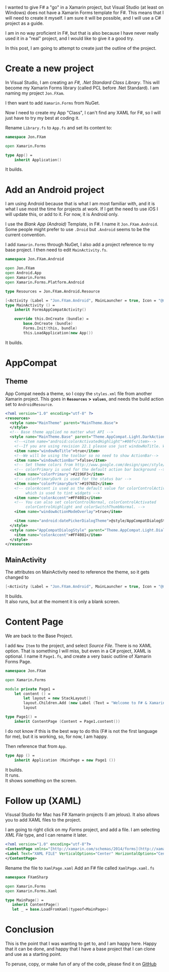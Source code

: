 
I wanted to give F# a "go" in a Xamarin project, but Visual Studio (at least on Windows) does not have a Xamarin Forms template for F#. This means that I will need to create it myself.
I am sure it will be possible, and I will use a C# project as a guide.

I am in no way proficient in F#, but that is also because I have never really used it in a "real" project, and I would like to give it a good try.

In this post, I am going to attempt to create just the outline of the project.

# Create a new project
In Visual Studio, I am creating an _F#, .Net Standard Class Library_. This will become my Xamarin Forms library (called PCL before .Net Standard). I am naming my project `Jon.FXam`.

I then want to add `Xamarin.Forms` from NuGet.

Now I need to create my App "Class", I can't find any XAML for F#, so I will just have to try my best at coding it.

Rename `Library.fs` to `App.fs` and set its content to:
```fsharp
namespace Jon.FXam

open Xamarin.Forms

type App() =
    inherit Application()
```

It builds.

# Add an Android project
I am using Android because that is what I am most familiar with, and it is what I use most the time for projects at work. If I get the need to use iOS I will update this, or add to it.  For now, it is Android only.

I use the _Blank App (Android)_ Template, in F#. I name it `Jon.FXam.Android`. Some people might prefer to use `.Droid` but `.Android` seems to be the current convention.

I add `Xamarin.Forms` through NuGet, I also add a project reference to my base project. I then need to edit `MainActivity.fs`.
```fsharp
namespace Jon.FXam.Android

open Jon.FXam
open Android.App
open Xamarin.Forms
open Xamarin.Forms.Platform.Android

type Resources = Jon.FXam.Android.Resource

[<Activity (Label = "Jon.FXam.Android", MainLauncher = true, Icon = "@mipmap/icon")>]
type MainActivity () =
    inherit FormsAppCompatActivity()

    override this.OnCreate (bundle) =
        base.OnCreate (bundle)
        Forms.Init(this, bundle)
        this.LoadApplication(new App())
```

It builds.

# AppCompat
## Theme
App Compat needs a theme, so I copy the `styles.xml` file from another Xamarin project. This goes in  __`Resources`__ __>__ __`values`__, and needs the build action set to `AndroidResource`.
```xml
<?xml version="1.0" encoding="utf-8" ?>
<resources>
  <style name="MainTheme" parent="MainTheme.Base">
  </style>
  <!-- Base theme applied no matter what API -->
  <style name="MainTheme.Base" parent="Theme.AppCompat.Light.DarkActionBar">
    <!--<item name="android:colorActivatedHighlight">#00f</item>-->
    <!--If you are using revision 22.1 please use just windowNoTitle. Without android:-->
    <item name="windowNoTitle">true</item>
    <!--We will be using the toolbar so no need to show ActionBar-->
    <item name="windowActionBar">false</item>
    <!-- Set theme colors from http://www.google.com/design/spec/style/color.html#color-color-palette -->
    <!-- colorPrimary is used for the default action bar background -->
    <item name="colorPrimary">#2196F3</item>
    <!-- colorPrimaryDark is used for the status bar -->
    <item name="colorPrimaryDark">#1976D2</item>
    <!-- colorAccent is used as the default value for colorControlActivated
         which is used to tint widgets -->
    <item name="colorAccent">#FF4081</item>
    <!-- You can also set colorControlNormal, colorControlActivated
         colorControlHighlight and colorSwitchThumbNormal. -->
    <item name="windowActionModeOverlay">true</item>

    <item name="android:datePickerDialogTheme">@style/AppCompatDialogStyle</item>
  </style>
  <style name="AppCompatDialogStyle" parent="Theme.AppCompat.Light.Dialog">
    <item name="colorAccent">#FF4081</item>
  </style>
</resources>
```

## MainActivity
The attributes on MainActivity need to reference the theme, so it gets changed to
```fsharp
[<Activity (Label = "Jon.FXam.Android", MainLauncher = true, Icon = "@mipmap/icon", Theme = "@style/MainTheme")>]
```

It builds.  
It also runs, but at the moment it is only a blank screen.

# Content Page
We are back to the Base Project.

I add `New Item` to the project,  and select _Source File_. There is no XAML option. That is something I will miss, but even in a C# project, XAML is optional.  I name it `Page1.fs`, and create a very basic outline of Xamarin Forms Page.
```fsharp
namespace Jon.FXam

open Xamarin.Forms

module private Page1 =
    let content () =
        let layout = new StackLayout()
        layout.Children.Add (new Label (Text = "Welcome to F# & Xamarin Forms!"))
        layout

type Page1() =
    inherit ContentPage (Content = Page1.content())


```

I do not know if this is the best way to do this (F# is not the first language for me), but it is working, so, for now, I am happy.

Then reference that from `App`.
```fsharp
type App () =
    inherit Application (MainPage = new Page1 ())
```

It builds.  
It runs.  
It shows something on the screen.

# Follow up (XAML)
Visusal Studio for Mac has F# Xamarin projects (I am jelous). It also allows you to add XAML files to the project.

I am going to right click on my _Forms_ project, and add a file. I am selecting _XML File_ type, and I can rename it later.
```xml
<?xml version="1.0" encoding="utf-8"?>  
<ContentPage xmlns="[http://xamarin.com/schemas/2014/forms](http://xamarin.com/schemas/2014/forms)" xmlns:x="[http://schemas.microsoft.com/winfx/2009/xaml](http://schemas.microsoft.com/winfx/2009/xaml)" xmlns:local="clr-namespace:FXamSharp" x:Class="FXamSharp.MainPage">  
<Label Text="XAML FILE" VerticalOptions="Center" HorizontalOptions="Center" />  
</ContentPage>
```

Rename the file to `XamlPage.xaml`
Add an F# file called `XamlPage.xaml.fs`
```fsharp
namespace FXamSharp

open Xamarin.Forms
open Xamarin.Forms.Xaml

type MainPage() =
   inherit ContentPage()
   let _ = base.LoadFromXaml(typeof<MainPage>)
```

# Conclusion
This is the point that I was wanting to get to, and I am happy here. Happy that it can be done, and happy that I have a base project that I can clone and use as a starting point.

To peruse, copy, or make fun of any of the code, please find it on [GitHub](https://github.com/Thorocaine/JonathanPeelBlog/tree/master/Xamarin-F%23/FXam)
<!--stackedit_data:
eyJwcm9wZXJ0aWVzIjoidGl0bGU6ICdYYW1hcmluIEZvcm1zLC
B3aXRoIEYjJ1xuYXV0aG9yOiBKb25hdGhhbiBQZWVsXG50YWdz
OiAnWGFtYXJpbiwgWGFtYXJpbi5Gb3JtcywgRiMsIC5OZXQnXG
4iLCJoaXN0b3J5IjpbLTIxMzQyMDk0MzksLTE2ODMwOTI2MDMs
OTc3ODYwNTkzLC0yMjcyMzA2MjAsMjA5OTQxOTAwOCwxMTAwMT
c5NjE0LC0xOTI4MDk5NDU2LC0xOTY2OTQxNDY5LC0xNzMwMjAx
Nzc0LDE1MzY1NTUwMDcsMjY3NTE2NiwxMDE5NzI5MjUxLC00NT
M5MjEzMzAsMzIxMTkwODk3XX0=
-->